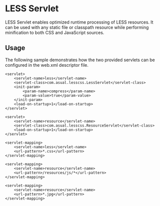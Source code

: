 LESS Servlet
============

LESS Servlet enables optimized runtime processing of LESS resources. It can be used with 
any static file or classpath resource while performing minification to both CSS and 
JavaScript sources.

Usage
-----

The following sample demonstrates how the two provided servlets can be configured 
in the web.xml descriptor file.

    <servlet>
        <servlet-name>less</servlet-name>
        <servlet-class>com.asual.lesscss.LessServlet</servlet-class>
        <init-param>
            <param-name>compress</param-name>
            <param-value>true</param-value>
        </init-param>
        <load-on-startup>1</load-on-startup>
    </servlet>

    <servlet>
        <servlet-name>resource</servlet-name>
        <servlet-class>com.asual.lesscss.ResourceServlet</servlet-class>
        <load-on-startup>1</load-on-startup>
    </servlet>

    <servlet-mapping>
        <servlet-name>less</servlet-name>
        <url-pattern>*.css</url-pattern>
    </servlet-mapping>

    <servlet-mapping>
        <servlet-name>resource</servlet-name>
        <url-pattern>/resources/js/*</url-pattern>
    </servlet-mapping>

    <servlet-mapping>
        <servlet-name>resource</servlet-name>
        <url-pattern>*.jpg</url-pattern>
    </servlet-mapping>